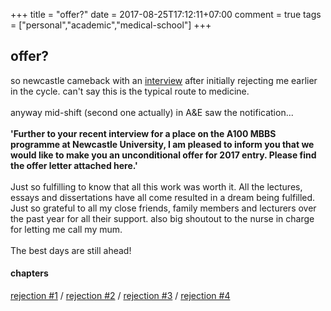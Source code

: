 +++
title = "offer?"
date = 2017-08-25T17:12:11+07:00
comment = true
tags = ["personal","academic","medical-school"]
+++



## offer?
so newcastle cameback with an [interview](/posts/rejection-five) after initially rejecting me earlier in the cycle. can't say this is the typical route to medicine.
\
\
anyway mid-shift (second one actually) in A&E saw the notification...
\
\
**'Further to your recent interview for a place on the A100 MBBS programme at Newcastle University, I am pleased to inform you that we would like to make you an unconditional offer for 2017 entry. Please find the offer letter attached here.'**
\
\
Just so fulfilling to know that all this work was worth it. All the lectures, essays and dissertations have all come resulted in a dream being fulfilled. Just so grateful to all my close friends, family members and lecturers over the past year for all their support. also big shoutout to the nurse in charge for letting me call my mum.
\
\
The best days are still ahead!
#### chapters
[rejection #1](/posts/rejection-one) / [rejection #2](/posts/rejection-two) / [rejection #3](/posts/rejection-three) / [rejection #4](/posts/rejection-four)